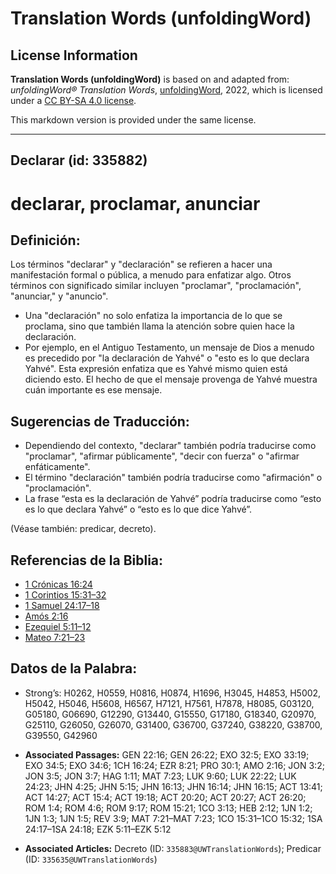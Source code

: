 # Translation Words (unfoldingWord)

## License Information

**Translation Words (unfoldingWord)** is based on and adapted from: _unfoldingWord® Translation Words_, [unfoldingWord](https://unfoldingword.org/utw), 2022, which is licensed under a [CC BY-SA 4.0 license](https://creativecommons.org/licenses/by-sa/4.0/legalcode.en).

This markdown version is provided under the same license.



--------------------------------

## Declarar (id: 335882)

declarar, proclamar, anunciar
=============================

Definición:
-----------

Los términos "declarar" y "declaración" se refieren a hacer una manifestación formal o pública, a menudo para enfatizar algo. Otros términos con significado similar incluyen "proclamar", "proclamación", "anunciar," y "anuncio".

* Una "declaración" no solo enfatiza la importancia de lo que se proclama, sino que también llama la atención sobre quien hace la declaración.
* Por ejemplo, en el Antiguo Testamento, un mensaje de Dios a menudo es precedido por "la declaración de Yahvé" o "esto es lo que declara Yahvé". Esta expresión enfatiza que es Yahvé mismo quien está diciendo esto. El hecho de que el mensaje provenga de Yahvé muestra cuán importante es ese mensaje.

Sugerencias de Traducción:
--------------------------

* Dependiendo del contexto, "declarar" también podría traducirse como "proclamar", "afirmar públicamente", "decir con fuerza" o "afirmar enfáticamente".
* El término "declaración" también podría traducirse como "afirmación" o "proclamación".
* La frase “esta es la declaración de Yahvé” podría traducirse como “esto es lo que declara Yahvé” o “esto es lo que dice Yahvé”.

(Véase también: predicar, decreto).

Referencias de la Biblia:
-------------------------

* [1 Crónicas 16:24](https://ref.ly/1Chr16:24)
* [1 Corintios 15:31–32](https://ref.ly/1Cor15:31-1Cor15:32)
* [1 Samuel 24:17–18](https://ref.ly/1Sam24:17-1Sam24:18)
* [Amós 2:16](https://ref.ly/Amos2:16)
* [Ezequiel 5:11–12](https://ref.ly/Ezek5:11-Ezek5:12)
* [Mateo 7:21–23](https://ref.ly/Matt7:21-Matt7:23)

Datos de la Palabra:
--------------------

* Strong’s: H0262, H0559, H0816, H0874, H1696, H3045, H4853, H5002, H5042, H5046, H5608, H6567, H7121, H7561, H7878, H8085, G03120, G05180, G06690, G12290, G13440, G15550, G17180, G18340, G20970, G25110, G26050, G26070, G31400, G36700, G37240, G38220, G38700, G39550, G42960

* **Associated Passages:** GEN 22:16; GEN 26:22; EXO 32:5; EXO 33:19; EXO 34:5; EXO 34:6; 1CH 16:24; EZR 8:21; PRO 30:1; AMO 2:16; JON 3:2; JON 3:5; JON 3:7; HAG 1:11; MAT 7:23; LUK 9:60; LUK 22:22; LUK 24:23; JHN 4:25; JHN 5:15; JHN 16:13; JHN 16:14; JHN 16:15; ACT 13:41; ACT 14:27; ACT 15:4; ACT 19:18; ACT 20:20; ACT 20:27; ACT 26:20; ROM 1:4; ROM 4:6; ROM 9:17; ROM 15:21; 1CO 3:13; HEB 2:12; 1JN 1:2; 1JN 1:3; 1JN 1:5; REV 3:9; MAT 7:21–MAT 7:23; 1CO 15:31–1CO 15:32; 1SA 24:17–1SA 24:18; EZK 5:11–EZK 5:12
* **Associated Articles:** Decreto (ID: `335883@UWTranslationWords`); Predicar (ID: `335635@UWTranslationWords`)

